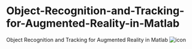 # Object-Recognition-and-Tracking-for-Augmented-Reality-in-Matlab
Object Recognition and Tracking for Augmented Reality in Matlab
![icon](https://user-images.githubusercontent.com/11339420/183293008-ebb7e288-6f21-462d-a67b-41b4e19f4385.gif)
